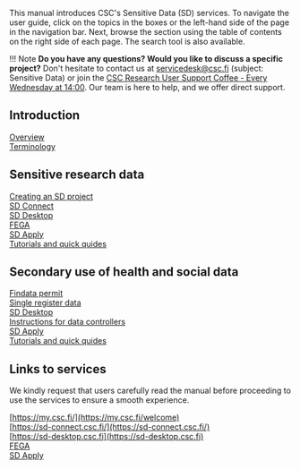 
This manual introduces CSC's Sensitive Data (SD) services. To navigate the user guide, click on the topics in the boxes or the left-hand side of the page in the navigation bar. Next, browse the section using the table of contents on the right side of each page. The search tool is also available.

!!! Note
    **Do you have any questions? Would you like to discuss a specific project?** Don't hesitate to contact us at servicedesk@csc.fi (subject: Sensitive Data) or join the [CSC Research User Support Coffee - Every Wednesday at 14:00](https://ssl.eventilla.com/usersupportcoffee). Our team is here to help, and we offer direct support. 


<div class="quick-links-container">

  <div class="quick-links-topic">
    <span class="quick-links-title"><h2>Introduction</h2></span>
    <div class="quick-links-item">
      <a class="quick-link" target="_self" href="data/sensitive-data/vk-sds-overview/">Overview</a>
    </div>
    <div class="quick-links-item">
      <a class="quick-link" target="_self" href="data/sensitive-data/vk-sds-terminology/">Terminology</a>
    </div>
  </div>
  
 
  <div class="quick-links-topic">
    <span class="quick-links-title"><h2>Sensitive research data</h2></span>
    <div class="quick-links-item">
      <a class="quick-link" target="_self" href="data/sensitive-data/vk-srd-a-creating.md">Creating an SD project</a>
    </div>
    <div class="quick-links-item">
      <a class="quick-link" target="_self" href="data/sensitive-data/vk-srd-sd-connect/">SD Connect</a>
    </div>
    <div class="quick-links-item">
      <a class="quick-link" target="_self" href="data/sensitive-data/v-srd-sd-desktop/">SD Desktop</a>
    </div>
    <div class="quick-links-item">
      <a class="quick-link" target="_self" href="data/sensitive-data/vk-srd-fega/">FEGA</a>
    </div>
    <div class="quick-links-item">
      <a class="quick-link" target="_self" href="data/sensitive-data/vk-srd-apply/">SD Apply</a>
    </div>
    <div class="quick-links-item">
      <a class="quick-link" target="_self" href="data/sensitive-data/vk-srd-tutorials/">Tutorials and quick quides</a>
    </div>
  </div>

   <div class="quick-links-topic">
    <span class="quick-links-title"><h2>Secondary use of health and social data</h2></span>
    <div class="quick-links-item">
      <a class="quick-link" target="_self" href="data/sensitive-data/mk-findata/">Findata permit</a>
    </div>
    <div class="quick-links-item">
      <a class="quick-link" target="_self" href="data/sensitive-data/mk-single-register/">Single register data</a>
    </div>
    <div class="quick-links-item">
      <a class="quick-link" target="_self" href="data/sensitive-data/mk-desktop/">SD Desktop</a>
    </div>
    <div class="quick-links-item">
      <a class="quick-link" target="_self" href="data/sensitive-data/mk-data-controllers/">Instructions for data controllers</a>
    </div>
    <div class="quick-links-item">
      <a class="quick-link" target="_self" href="data/sensitive-data/vk-srd-apply/">SD Apply</a>
    </div>
    <div class="quick-links-item">
      <a class="quick-link" target="_self" href="data/sensitive-data/vk-srd-tutorials/">Tutorials and quick quides</a>
    </div>
  </div>
</div>

## Links to services

We kindly request that users carefully read the manual before proceeding to use the services to ensure a smooth experience. 

[https://my.csc.fi/](https://my.csc.fi/welcome)
<br/>
[https://sd-connect.csc.fi/](https://sd-connect.csc.fi/)
<br/>
[https://sd-desktop.csc.fi](https://sd-desktop.csc.fi)
<br/>
[FEGA]()
<br/>
[SD Apply]()